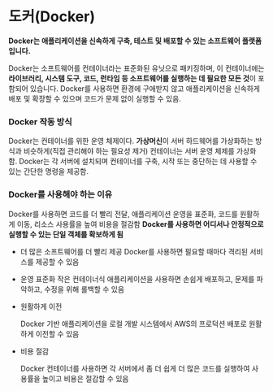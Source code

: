 # 도커(Docker)

**Docker는 애플리케이션을 신속하게 구축, 테스트 및 배포할 수 있는 소프트웨어 플랫폼입니다.** 

Docker는 소프트웨어를 컨테이너라는 표준화된 유닛으로 패키징하며, 이 컨테이너에는 **라이브러리, 시스템 도구, 코드, 런타임 등 소프트웨어를 실행하는 데 필요한 모든 것**이 포함되어 있습니다.
Docker를 사용하면 환경에 구애받지 않고 애플리케이션을 신속하게 배포 및 확장할 수 있으며 코드가 문제 없이 실행할 수 있음.

### Docker 작동 방식

Docker는 컨테이너를 위한 운영 체제이다. **가상머신**이 서버 하드웨어를 가상화하는 방식과 비슷하게(직접 관리해야 하는 필요성 제거) 컨테이너는 서버 운영 체제를 가상화함. Docker는 각 서버에 설치되며 컨테이너를 구축, 시작 또는 중단하는 데 사용할 수 있는 간단한 명령을 제공함.

### Docker를 사용해야 하는 이유

Docker를 사용하면 코드를 더 빨리 전달, 애플리케이션 운영을 표준화, 코드를 원활하게 이동, 리소스 사용률을 높여 비용을 절감함 **Docker를 사용하면 어디서나 안정적으로 실행할 수 있는 단일 객체를 확보하게 됨**

-  더 많은 소프트웨어를 더 빨리 제공
  Docker를 사용하면 필요할 때마다 격리된 서비스를 제공할 수 있음

- 운영 표준화
  작은 컨테이너식 애플리케이션을 사용하면 손쉽게 배포하고, 문제를 파악하고, 수정을 위해 롤백할 수 있음

- 원활하게 이전

  Docker 기반 애플리케이션을 로컬 개발 시스템에서 AWS의 프로덕션 배포로 원활하게 이전할 수 있음

- 비용 절감

  Docker 컨테이너를 사용하면 각 서버에서 좀 더 쉽게 더 많은 코드를 실행하여 사용률을 높이고 비용은 절감할 수 있음